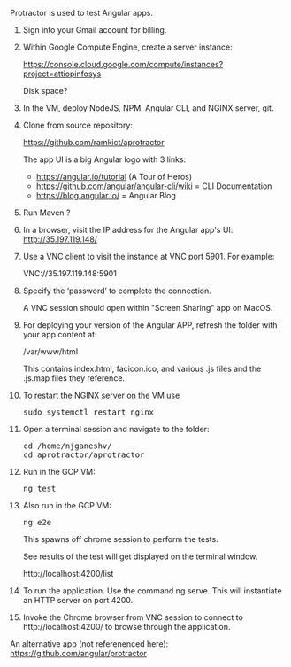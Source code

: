 Protractor is used to test Angular apps. 
   
1. Sign into your Gmail account for billing.
2. Within Google Compute Engine, create a server instance:

   <a target="_blank" href="
   https://console.cloud.google.com/compute/instances?project=attiopinfosys">
   https://console.cloud.google.com/compute/instances?project=attiopinfosys</a>
 
   Disk space?
 
3. In the VM, deploy NodeJS, NPM, Angular CLI, and NGINX server, git.

0. Clone from source repository:
 
   <a target="_blank" href="
   https://github.com/ramkict/aprotractor">
   https://github.com/ramkict/aprotractor</a>

   The app UI is a big Angular logo with 3 links:

   * https://angular.io/tutorial (A Tour of Heros)
   * https://github.com/angular/angular-cli/wiki = CLI Documentation
   * https://blog.angular.io/ = Angular Blog

0. Run Maven ?

0. In a browser, visit the IP address for the Angular app's UI: http://35.197.119.148/ 

0. Use a VNC client to visit the instance at VNC port 5901. For example:

   VNC://35.197.119.148:5901

0. Specify the ‘password’ to complete the connection.
 
   A VNC session should open within "Screen Sharing" app on MacOS.
 
0. For deploying your version of the Angular APP, refresh the folder with your app content at:

   /var/www/html
   
   This contains index.html, facicon.ico, and various .js files and the .js.map files they reference.
 
0. To restart the NGINX server on the VM use 

   <pre>
   sudo systemctl restart nginx
   </pre>

0. Open a terminal session and navigate to the folder:

   <pre>
   cd /home/njganeshv/
   cd aprotractor/aprotractor
   </pre>
   
0. Run in the GCP VM:

   <pre>
   ng test
   </pre>

0. Also run in the GCP VM:

   <pre>
   ng e2e
   </pre>

   This spawns off chrome session to perform the tests.

   See results of the test will get displayed on the terminal window.
   
   http://localhost:4200/list

0. To run the application. Use the command ng serve. This will instantiate an HTTP server on port 4200.

0. Invoke the Chrome browser from VNC session to connect to http://localhost:4200/ to browse through the application.

An alternative app (not referenenced here): https://github.com/angular/protractor

